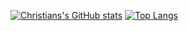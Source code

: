 [![Christians's GitHub stats](https://github-readme-stats-ctran4347.vercel.app/api?username=ctran4347&include_all_commits=true&count_private=true)](https://github.com/ctran4347/github-readme-stats)
[![Top Langs](https://github-readme-stats-ctran4347.vercel.app/api/top-langs/?username=anuraghazra&layout=compact&count_private=true)](https://github.com/anuraghazra/github-readme-stats)
